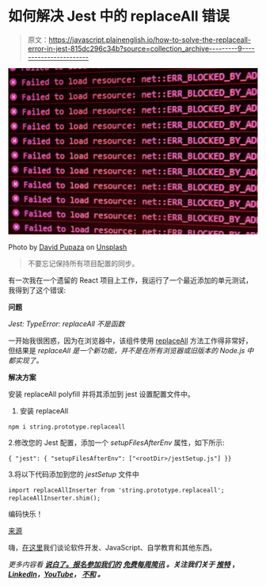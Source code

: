 # 如何解决 Jest 中的 replaceAll 错误

> 原文：<https://javascript.plainenglish.io/how-to-solve-the-replaceall-error-in-jest-815dc296c34b?source=collection_archive---------9----------------------->

![](img/066d70ebac512035fcbbcd3857678f90.png)

Photo by [David Pupaza](https://unsplash.com/@dav420?utm_source=medium&utm_medium=referral) on [Unsplash](https://unsplash.com?utm_source=medium&utm_medium=referral)

> 不要忘记保持所有项目配置的同步。

有一次我在一个遗留的 React 项目上工作，我运行了一个最近添加的单元测试，我得到了这个错误:

**问题**

*Jest: TypeError: replaceAll 不是函数*

一开始我很困惑，因为在浏览器中，该组件使用 [replaceAll](https://developer.mozilla.org/en-US/docs/Web/JavaScript/Reference/Global_Objects/String/replaceAll) 方法工作得非常好，但结果是 *replaceAll 是一个新功能，并不是在所有浏览器或旧版本的 Node.js 中都实现了。*

**解决方案**

安装 replaceAll polyfill 并将其添加到 jest 设置配置文件中。

1.  安装 replaceAll

```
npm i string.prototype.replaceall
```

2.修改您的 Jest 配置，添加一个 *setupFilesAfterEnv* 属性，如下所示:

```
{ "jest": { "setupFilesAfterEnv": ["<rootDir>/jestSetup.js"] }}
```

3.将以下代码添加到您的 *jestSetup* 文件中

```
import replaceAllInserter from 'string.prototype.replaceall'; replaceAllInserter.shim();
```

编码快乐！

[来源](https://stackoverflow.com/questions/65295584/jest-typeerror-replaceall-is-not-a-function/67877325#67877325)

嗨，[在这里](https://davidjsmoreno.dev/)我们谈论软件开发、JavaScript、自学教育和其他东西。

*更多内容看* [***说白了。报名参加我们的***](https://plainenglish.io/) **[***免费每周简讯***](http://newsletter.plainenglish.io/) *。关注我们关于* [***推特***](https://twitter.com/inPlainEngHQ) ，[***LinkedIn***](https://www.linkedin.com/company/inplainenglish/)*，*[***YouTube***](https://www.youtube.com/channel/UCtipWUghju290NWcn8jhyAw)*，* [***不和***](https://discord.gg/GtDtUAvyhW) *。***